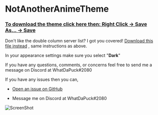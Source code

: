 # NotAnotherAnimeTheme

### [To download the theme click here then: Right Click -> Save As... -> Save](https://raw.githubusercontent.com/WhatDaPuck/NotAnotherAnimeTheme/master/NotAnotherAnimeTheme.theme.css)

Don't like the double column server list?  I got you covered!  [Download this file instead](https://raw.githubusercontent.com/WhatDaPuck/NotAnotherAnimeTheme/master/variations/NotAnotherAnimeThemeSCSL.theme.css) , same instructions as above.

In your appearance settings make sure you select "**Dark**"

If you have any questions, comments, or concerns feel free to send me a message on Discord at WhatDaPuck#2080

If you have any issues then you can,

* [Open an issue on GitHub](https://github.com/WhatDaPuck/NotAnotherAnimeTheme/issues)

* Message me on Discord at WhatDaPuck#2080

![ScreenShot](https://i.imgur.com/ZtL84Ci.png)